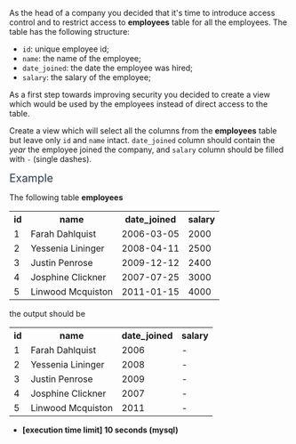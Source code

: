<p>As the head of a company you decided that it's time to introduce access control and to restrict access to <strong>employees</strong> table for all the employees. The table has the following structure:</p>
<ul>
<li><code>id</code>: unique employee id;</li>
<li><code>name</code>: the name of the employee;</li>
<li><code>date_joined</code>: the date the employee was hired;</li>
<li><code>salary</code>: the salary of the employee;</li>
</ul>
<p>As a first step towards improving security you decided to create a view which would be used by the employees instead of direct access to the table.</p>
<p>Create a view which will select all the columns from the <strong>employees</strong> table but leave only <code>id</code> and <code>name</code> intact. <code>date_joined</code> column should contain the <em>year</em> the employee joined the company, and <code>salary</code> column should be filled with <code>-</code> (single dashes).</p>
<p><span class="markdown--header" style="color:#2b3b52;font-size:1.4em">Example</span></p>
<p>The following table <strong>employees</strong></p>
<table>
<tr>
<th>id</th>
<th>name</th>
<th>date_joined</th>
<th>salary</th>
</tr>
<tr>
  <td>1</td>
  <td>Farah Dahlquist</td>
  <td>2006-03-05</td>
  <td>2000</td>
</tr>
<tr>
  <td>2</td>
  <td>Yessenia Lininger</td>
  <td>2008-04-11</td>
  <td>2500</td>
</tr>
<tr>
  <td>3</td>
  <td>Justin Penrose</td>
  <td>2009-12-12</td>
  <td>2400</td>
</tr>
<tr>
  <td>4</td>
  <td>Josphine Clickner</td>
  <td>2007-07-25</td>
  <td>3000</td>
</tr>
<tr>
  <td>5</td>
  <td>Linwood Mcquiston</td>
  <td>2011-01-15</td>
  <td>4000</td>
</tr>
</table>
<p>the output should be</p>
<table>
<tr>
<th>id</th>
<th>name</th>
<th>date_joined</th>
<th>salary</th>
</tr>
<tr>
  <td>1</td>
  <td>Farah Dahlquist</td>
  <td>2006</td>
  <td>-</td>
</tr>
<tr>
  <td>2</td>
  <td>Yessenia Lininger</td>
  <td>2008</td>
  <td>-</td>
</tr>
<tr>
  <td>3</td>
  <td>Justin Penrose</td>
  <td>2009</td>
  <td>-</td>
</tr>
<tr>
  <td>4</td>
  <td>Josphine Clickner</td>
  <td>2007</td>
  <td>-</td>
</tr>
<tr>
  <td>5</td>
  <td>Linwood Mcquiston</td>
  <td>2011</td>
  <td>-</td>
</tr>
</table>
<ul>
<li><strong>[execution time limit] 10 seconds (mysql)</strong></li>
</ul>
